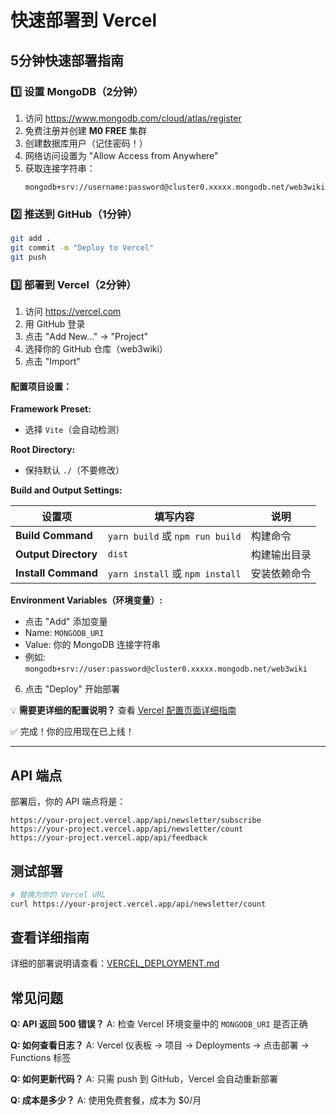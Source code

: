 # 快速部署到 Vercel

## 5分钟快速部署指南

### 1️⃣ 设置 MongoDB（2分钟）

1. 访问 https://www.mongodb.com/cloud/atlas/register
2. 免费注册并创建 **M0 FREE** 集群
3. 创建数据库用户（记住密码！）
4. 网络访问设置为 "Allow Access from Anywhere"
5. 获取连接字符串：
   ```
   mongodb+srv://username:password@cluster0.xxxxx.mongodb.net/web3wiki
   ```

### 2️⃣ 推送到 GitHub（1分钟）

```bash
git add .
git commit -m "Deploy to Vercel"
git push
```

### 3️⃣ 部署到 Vercel（2分钟）

1. 访问 https://vercel.com
2. 用 GitHub 登录
3. 点击 "Add New..." → "Project"
4. 选择你的 GitHub 仓库（web3wiki）
5. 点击 "Import"

#### 配置项目设置：

**Framework Preset:**
- 选择 `Vite`（会自动检测）

**Root Directory:**
- 保持默认 `./`（不要修改）

**Build and Output Settings:**

| 设置项 | 填写内容 | 说明 |
|--------|----------|------|
| **Build Command** | `yarn build` 或 `npm run build` | 构建命令 |
| **Output Directory** | `dist` | 构建输出目录 |
| **Install Command** | `yarn install` 或 `npm install` | 安装依赖命令 |

**Environment Variables（环境变量）:**
- 点击 "Add" 添加变量
- Name: `MONGODB_URI`
- Value: 你的 MongoDB 连接字符串
- 例如: `mongodb+srv://user:password@cluster0.xxxxx.mongodb.net/web3wiki`

6. 点击 "Deploy" 开始部署

💡 **需要更详细的配置说明？** 查看 [Vercel 配置页面详细指南](./VERCEL_CONFIG_GUIDE.md)

✅ 完成！你的应用现在已上线！

---

## API 端点

部署后，你的 API 端点将是：

```
https://your-project.vercel.app/api/newsletter/subscribe
https://your-project.vercel.app/api/newsletter/count
https://your-project.vercel.app/api/feedback
```

## 测试部署

```bash
# 替换为你的 Vercel URL
curl https://your-project.vercel.app/api/newsletter/count
```

## 查看详细指南

详细的部署说明请查看：[VERCEL_DEPLOYMENT.md](./VERCEL_DEPLOYMENT.md)

## 常见问题

**Q: API 返回 500 错误？**
A: 检查 Vercel 环境变量中的 `MONGODB_URI` 是否正确

**Q: 如何查看日志？**
A: Vercel 仪表板 → 项目 → Deployments → 点击部署 → Functions 标签

**Q: 如何更新代码？**
A: 只需 push 到 GitHub，Vercel 会自动重新部署

**Q: 成本是多少？**
A: 使用免费套餐，成本为 $0/月
